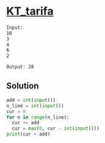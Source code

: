 # [KT_tarifa](https://open.kattis.com/problems/tarifa)



```txt
Input:
10
3
4
6
2

Output: 28
```

## Solution

```py
add = int(input())
n_line = int(input())
cur = 0
for n in range(n_line):
  cur += add
  cur = max(0, cur - int(input()))
print(cur + add)
```
